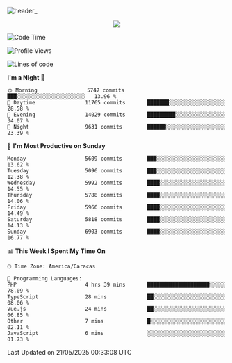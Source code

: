 ![header_](https://github.com/user-attachments/assets/4010d822-ccdc-4198-b608-18c773338d18)


<p align="center">
  <a href="http://www.github.com/thevacs">
    <img src="https://github-readme-streak-stats.herokuapp.com/?user=thevacs&stroke=ffffff&background=1c1917&ring=0891b2&fire=0891b2&currStreakNum=ffffff&currStreakLabel=0891b2&sideNums=ffffff&sideLabels=ffffff&dates=ffffff&hide_border=true" />
  </a>
</p>

<!--START_SECTION:waka-->
![Code Time](http://img.shields.io/badge/Code%20Time-3%2C401%20hrs%2035%20mins-blue)

![Profile Views](http://img.shields.io/badge/Profile%20Views-0-blue)

![Lines of code](https://img.shields.io/badge/From%20Hello%20World%20I%27ve%20Written-5.0%20million%20lines%20of%20code-blue)

**I'm a Night 🦉** 

```text
🌞 Morning                5747 commits        ███░░░░░░░░░░░░░░░░░░░░░░   13.96 % 
🌆 Daytime                11765 commits       ███████░░░░░░░░░░░░░░░░░░   28.58 % 
🌃 Evening                14029 commits       █████████░░░░░░░░░░░░░░░░   34.07 % 
🌙 Night                  9631 commits        ██████░░░░░░░░░░░░░░░░░░░   23.39 % 
```
📅 **I'm Most Productive on Sunday** 

```text
Monday                   5609 commits        ███░░░░░░░░░░░░░░░░░░░░░░   13.62 % 
Tuesday                  5096 commits        ███░░░░░░░░░░░░░░░░░░░░░░   12.38 % 
Wednesday                5992 commits        ████░░░░░░░░░░░░░░░░░░░░░   14.55 % 
Thursday                 5788 commits        ████░░░░░░░░░░░░░░░░░░░░░   14.06 % 
Friday                   5966 commits        ████░░░░░░░░░░░░░░░░░░░░░   14.49 % 
Saturday                 5818 commits        ████░░░░░░░░░░░░░░░░░░░░░   14.13 % 
Sunday                   6903 commits        ████░░░░░░░░░░░░░░░░░░░░░   16.77 % 
```


📊 **This Week I Spent My Time On** 

```text
🕑︎ Time Zone: America/Caracas

💬 Programming Languages: 
PHP                      4 hrs 39 mins       ████████████████████░░░░░   78.09 % 
TypeScript               28 mins             ██░░░░░░░░░░░░░░░░░░░░░░░   08.06 % 
Vue.js                   24 mins             ██░░░░░░░░░░░░░░░░░░░░░░░   06.85 % 
Other                    7 mins              █░░░░░░░░░░░░░░░░░░░░░░░░   02.11 % 
JavaScript               6 mins              ░░░░░░░░░░░░░░░░░░░░░░░░░   01.73 % 
```


 Last Updated on 21/05/2025 00:33:08 UTC
<!--END_SECTION:waka-->
